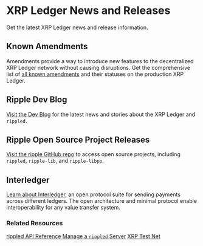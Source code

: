 # XRP Ledger News and Releases

Get the latest XRP Ledger news and release information. 

<!--{# area will eventually include a Network Health page #}-->

## Known Amendments

Amendments provide a way to introduce new features to the decentralized XRP Ledger network without causing disruptions. Get the comprehensive list of [all known amendments](x) and their statuses on the production XRP Ledger. <!--{# check with Nik. Not just NEW - changes to transaction processing for example #}-->

## Ripple Dev Blog

[Visit the Dev Blog](https://ripple.com/category/dev-blog/) <!--{# open link in new tab. display open in new tab icon #}--> for the latest news and stories about the XRP Ledger and `rippled`. 

## Ripple Open Source Project Releases  

[Visit the ripple GitHub repo](https://github.com/ripple) <!--{# open link in new tab. display open in new tab icon #}--> to access open source projects, including `rippled`, `ripple-lib`, and `ripple-libpp`. 

## Interledger 

[Learn about Interledger](https://interledger.org/)<!--{# open link in new tab. display open in new tab icon #}-->, an open protocol suite for sending payments across different ledgers. The open architecture and minimal protocol enable interoperability for any value transfer system.<!--{# grab from site #}-->

### Related Resources
[rippled API Reference](x)
[Manage a `rippled` Server](x)
[XRP Test Net](x)

<!--stackedit_data:
eyJoaXN0b3J5IjpbLTE5NTUwNzIzNDksMzk2Njc1MjA3LDEwMT
U1OTE0MjhdfQ==
-->